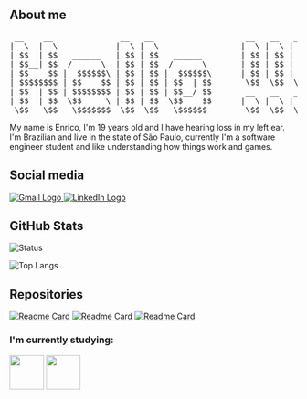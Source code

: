 ## About me
<pre>
 __    __              __   __                   __   __   __
|  \  |  \            |  \ |  \                 |  \ |  \ |  \
| $$  | $$   ______   | $$ | $$   ______        | $$ | $$ | $$
| $$__| $$  /      \  | $$ | $$  /      \       | $$ | $$ | $$
| $$    $$ |  $$$$$$\ | $$ | $$ |  $$$$$$\      | $$ | $$ | $$
| $$$$$$$$ | $$    $$ | $$ | $$ | $$  | $$       \$$  \$$  \$$
| $$  | $$ | $$$$$$$$ | $$ | $$ | $$__/ $$       __   __   __
| $$  | $$  \$$     \ | $$ | $$  \$$    $$      |  \ |  \ |  \
 \$$   \$$   \$$$$$$$  \$$  \$$   \$$$$$$        \$$  \$$  \$$
</pre>

My name is Enrico, I'm 19 years old and I have hearing loss in my left ear. I'm Brazilian and live in the state of São Paulo, currently I'm a software engineer student and like understanding how things work and games.

## Social media
<div>
  <a href='mailto:bertozzienrico917@gmail.com' title='E-mail: bertozzienrico917@gmail.com' target='_blank'>
    <img src='https://img.shields.io/badge/Gmail-D14836?style=for-the-badge&logo=gmail&logoColor=white' alt='Gmail Logo'>
  </a>
  <a href='https://www.linkedin.com/in/enrico-bertozzi' title='LinkedIn' target='_blank'>
    <img src='https://img.shields.io/badge/LinkedIn-0077B5?style=for-the-badge&logo=linkedin&logoColor=white' alt='LinkedIn Logo'>
  </a>
</div>

## GitHub Stats

![Status](https://github-readme-stats.vercel.app/api?username=EnricoABM&show_icons=true&theme=dark&custom_title=Account-Status)

![Top Langs](https://github-readme-stats.vercel.app/api/top-langs/?username=EnricoABM&layout=compact&card_width=470&theme=dark&langs_count=6)




## Repositories
[![Readme Card](https://github-readme-stats.vercel.app/api/pin/?username=EnricoABM&repo=Beecrowd_Python3.11&theme=dark)](https://github.com/EnricoABM/Beecrowd_Python3.11)
[![Readme Card](https://github-readme-stats.vercel.app/api/pin/?username=EnricoABM&repo=trilha-css-desafio-01&theme=dark)](https://github.com/EnricoABM/Beecrowd_Python3.11)
[![Readme Card](https://github-readme-stats.vercel.app/api/pin/?username=EnricoABM&repo=Exercicios_Python&theme=dark)](https://github.com/EnricoABM/Beecrowd_Python3.11)

### I'm currently studying:
<div>
  <img width='60' src="https://cdn.jsdelivr.net/gh/devicons/devicon/icons/python/python-original.svg" />
  <img width='60' src="https://cdn.jsdelivr.net/gh/devicons/devicon/icons/mysql/mysql-original-wordmark.svg" />
</div>
          
          
